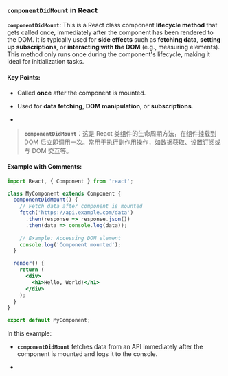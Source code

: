### `componentDidMount` in React

**`componentDidMount`**: This is a React class component **lifecycle method** that gets called once, immediately after the component has been rendered to the DOM. It is typically used for **side effects** such as **fetching data**, **setting up subscriptions**, or **interacting with the DOM** (e.g., measuring elements). This method only runs once during the component's lifecycle, making it ideal for initialization tasks.

<audio src="..\..\mp3\__`componentDid (2).mp3"></audio>

#### Key Points:
- Called **once** after the component is mounted.

- Used for **data fetching**, **DOM manipulation**, or **subscriptions**.

- <audio src="..\..\mp3\- Called __once.mp3"></audio>

> **`componentDidMount`**：这是 React 类组件的生命周期方法，在组件挂载到 DOM 后立即调用一次。常用于执行副作用操作，如数据获取、设置订阅或与 DOM 交互等。
>
> <audio src="..\..\mp3\componentDidMou.mp3"></audio>

#### Example with Comments:

<audio src="..\..\mp3\这段代码展示了一个 React.mp3"></audio>

```jsx
import React, { Component } from 'react';

class MyComponent extends Component {
  componentDidMount() {
    // Fetch data after component is mounted
    fetch('https://api.example.com/data')
      .then(response => response.json())
      .then(data => console.log(data));
      
    // Example: Accessing DOM element
    console.log('Component mounted');
  }

  render() {
    return (
      <div>
        <h1>Hello, World!</h1>
      </div>
    );
  }
}

export default MyComponent;
```

In this example:
- **`componentDidMount`** fetches data from an API immediately after the component is mounted and logs it to the console.

- <audio src="..\..\mp3\__`componentDid (3).mp3"></audio>